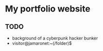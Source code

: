 # My portfolio website

## TODO
* background of a cyberpunk hacker bunker
* visitor@jamaronet:~(/folder)$

